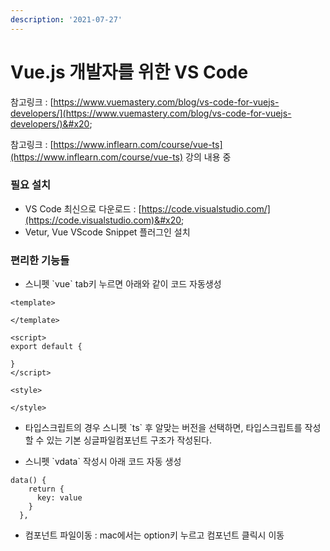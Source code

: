 ```yaml
---
description: '2021-07-27'
---
```


# Vue.js 개발자를 위한 VS Code

참고링크 : [https://www.vuemastery.com/blog/vs-code-for-vuejs-developers/](https://www.vuemastery.com/blog/vs-code-for-vuejs-developers/)&#x20;

참고링크 : [https://www.inflearn.com/course/vue-ts](https://www.inflearn.com/course/vue-ts) 강의 내용 중&#x20;

### 필요 설치&#x20;

* VS Code 최신으로 다운로드 : [https://code.visualstudio.com/](https://code.visualstudio.com)&#x20;
* Vetur, Vue VScode Snippet 플러그인 설치&#x20;



### 편리한 기능들&#x20;

* 스니펫 \`vue\`  tab키 누르면 아래와 같이 코드 자동생성&#x20;

```
<template>
  
</template>

<script>
export default {

}
</script>

<style>

</style>
```

* 타입스크립트의 경우 스니펫  \`ts\` 후  알맞는 버전을 선택하면, 타입스크립트를 작성할 수 있는 기본 싱글파일컴포넌트 구조가 작성된다.   &#x20;



* 스니펫 \`vdata\` 작성시 아래 코드 자동 생성

```
data() {
    return {
      key: value
    }
  },
```

* 컴포넌트 파일이동 : mac에서는 option키 누르고 컴포넌트 클릭시 이동&#x20;

